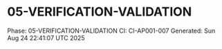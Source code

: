 # 05-VERIFICATION-VALIDATION
Phase: 05-VERIFICATION-VALIDATION
CI: CI-AP001-007
Generated: Sun Aug 24 22:41:07 UTC 2025
